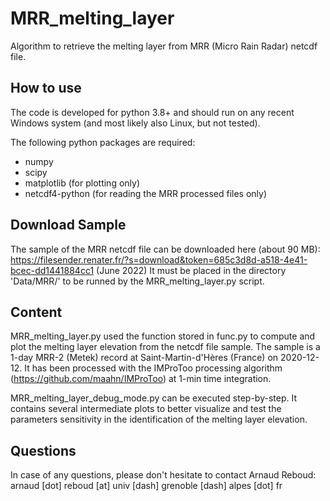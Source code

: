 # MRR_melting_layer
Algorithm to retrieve the melting layer from MRR (Micro Rain Radar) netcdf file.

## How to use

The code is developed for python 3.8+ and should run on any recent Windows system (and most likely also Linux, but not tested).

The following python packages are required:
  * numpy
  * scipy
  * matplotlib (for plotting only)
  * netcdf4-python (for reading the MRR processed files only)

## Download Sample
The sample of the MRR netcdf file can be downloaded here (about 90 MB):
https://filesender.renater.fr/?s=download&token=685c3d8d-a518-4e41-bcec-dd1441884cc1 (June 2022)
It must be placed in the directory 'Data/MRR/' to be runned by the MRR_melting_layer.py script.

## Content
MRR_melting_layer.py used the function stored in func.py to compute and plot the melting layer elevation from the netcdf file sample.
The sample is a 1-day MRR-2 (Metek) record at Saint-Martin-d'Hères (France) on 2020-12-12. It has been processed with the IMProToo processing algorithm (https://github.com/maahn/IMProToo) at 1-min time integration.

MRR_melting_layer_debug_mode.py can be executed step-by-step. It contains several intermediate plots to better visualize and test the parameters sensitivity in the identification of the melting layer elevation.

## Questions
In case of any questions, please don't hesitate to contact Arnaud Reboud: arnaud [dot] reboud [at] univ [dash] grenoble [dash] alpes [dot] fr
